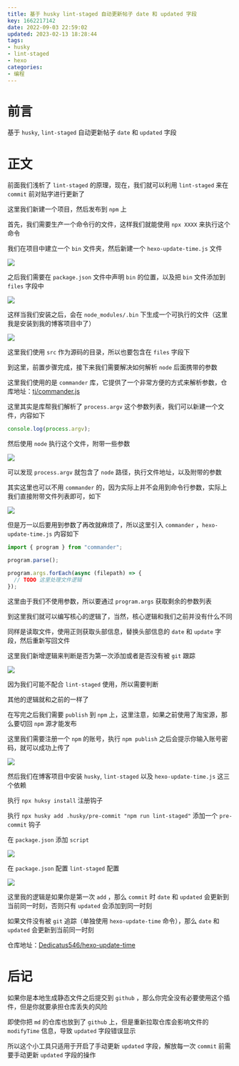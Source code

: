 ```yaml
---
title: 基于 husky lint-staged 自动更新帖子 date 和 updated 字段
key: 1662217142date: 2022-09-03 22:59:02
updated: 2023-02-13 18:28:44
tags:
- husky
- lint-staged
- hexo
categories:
- 编程
---
```




# 前言

基于 `husky`, `lint-staged` 自动更新帖子 `date` 和 `updated` 字段

<!-- more -->

# 正文

前面我们浅析了 `lint-staged` 的原理，现在，我们就可以利用 `lint-staged` 来在 `commit` 前对贴字进行更新了

这里我们新建一个项目，然后发布到 `npm` 上

首先，我们需要生产一个命令行的文件，这样我们就能使用 `npx XXXX` 来执行这个命令

我们在项目中建立一个 `bin` 文件夹，然后新建一个 `hexo-update-time.js` 文件

![](https://fastly.jsdelivr.net/gh/Dedicatus546/image@main/2022/09/03/202209032209328.avif)

之后我们需要在 `package.json` 文件中声明 `bin` 的位置，以及把 `bin` 文件添加到 `files` 字段中

![](https://fastly.jsdelivr.net/gh/Dedicatus546/image@main/2022/09/03/202209032211730.avif)

这样当我们安装之后，会在 `node_modules/.bin` 下生成一个可执行的文件（这里我是安装到我的博客项目中了）

![](https://fastly.jsdelivr.net/gh/Dedicatus546/image@main/2022/09/03/202209032212582.avif)

这里我们使用 `src` 作为源码的目录，所以也要包含在 `files` 字段下

到这里，前置步骤完成，接下来我们需要解决如何解析 `node` 后面携带的参数

这里我们使用的是 `commander` 库，它提供了一个非常方便的方式来解析参数，仓库地址：[tj/commander.js](https://github.com/tj/commander.js)

这里其实是库帮我们解析了 `process.argv` 这个参数列表，我们可以新建一个文件，内容如下

```javascript
console.log(process.argv);
```

然后使用 `node` 执行这个文件，附带一些参数

![](https://fastly.jsdelivr.net/gh/Dedicatus546/image@main/2022/09/03/202209032224033.avif)

可以发现 `process.argv` 就包含了 `node` 路径，执行文件地址，以及附带的参数

其实这里也可以不用 `commander` 的，因为实际上并不会用到命令行参数，实际上我们直接附带文件列表即可，如下

![](https://fastly.jsdelivr.net/gh/Dedicatus546/image@main/2022/09/03/202209032226511.avif)

但是万一以后要用到参数了再改就麻烦了，所以这里引入 `commander` ，`hexo-update-time.js` 内容如下

```javascript
import { program } from "commander";

program.parse();

program.args.forEach(async (filepath) => {
  // TODO 这里处理文件逻辑
});
```

这里由于我们不使用参数，所以要通过 `program.args` 获取剩余的参数列表

到这里我们就可以编写核心的逻辑了，当然，核心逻辑和我们之前并没有什么不同

同样是读取文件，使用正则获取头部信息，替换头部信息的 `date` 和 `update` 字段，然后重新写回文件

这里我们新增逻辑来判断是否为第一次添加或者是否没有被 `git` 跟踪

![](https://fastly.jsdelivr.net/gh/Dedicatus546/image@main/2022/09/03/202209032236465.avif)

因为我们可能不配合 `lint-staged` 使用，所以需要判断

其他的逻辑就和之前的一样了

在写完之后我们需要 `publish` 到 `npm` 上，这里注意，如果之前使用了淘宝源，那么要切回 `npm` 源才能发布

这里我们需要注册一个 `npm` 的账号，执行 `npm publish` 之后会提示你输入账号密码，就可以成功上传了

![](https://fastly.jsdelivr.net/gh/Dedicatus546/image@main/2022/09/03/202209032241566.avif)

然后我们在博客项目中安装 `husky`, `lint-staged` 以及 `hexo-update-time.js` 这三个依赖

执行 `npx huksy install` 注册钩子

执行 `npx husky add .husky/pre-commit "npm run lint-staged"` 添加一个 `pre-commit` 钩子

在 `package.json` 添加 `script`

![](https://fastly.jsdelivr.net/gh/Dedicatus546/image@main/2022/09/03/202209032255770.avif)

在 `package.json` 配置 `lint-staged` 配置

![](https://fastly.jsdelivr.net/gh/Dedicatus546/image@main/2022/09/03/202209032242130.avif)

这里我的逻辑是如果你是第一次 `add` ，那么 `commit` 时 `date` 和 `updated` 会更新到当前同一时刻，否则只有 `updated` 会添加到同一时刻

如果文件没有被 `git` 追踪（单独使用 `hexo-update-time` 命令），那么 `date` 和 `updated` 会更新到当前同一时刻

仓库地址：[Dedicatus546/hexo-update-time](https://github.com/Dedicatus546/hexo-update-time)

# 后记

如果你是本地生成静态文件之后提交到 `github` ，那么你完全没有必要使用这个插件，但是你就要承担仓库丢失的风险

即使你把 `md` 的仓库也放到了 `github` 上，但是重新拉取仓库会影响文件的 `modifyTime` 信息，导致 `updated` 字段错误显示

所以这个小工具只适用于开启了手动更新 `updated` 字段，解放每一次 `commit` 前需要手动更新 `updated` 字段的操作